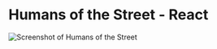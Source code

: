 # Humans of the Street - React

![Screenshot of Humans of the Street](https://res.cloudinary.com/ngasco/image/upload/v1641756137/humans_react_ghyjpp.png)
